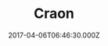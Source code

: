 ---
date: 2017-04-06T06:46:30.000Z
title: Craon
latitude: 46.77230720412875
longitude: 0.025034215975011525
category: checkin
---